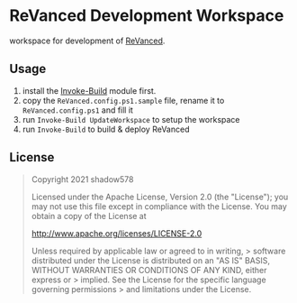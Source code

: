 # ReVanced Development Workspace

workspace for development of [ReVanced](https://revanced.app/).


## Usage

1. install the [Invoke-Build](https://github.com/nightroman/Invoke-Build) module first. 
2. copy the `ReVanced.config.ps1.sample` file, rename it to `ReVanced.config.ps1` and fill it
3. run `Invoke-Build UpdateWorkspace` to setup the workspace
4. run `Invoke-Build` to build & deploy ReVanced


## License
> Copyright 2021 shadow578
> 
> Licensed under the Apache License, Version 2.0 (the "License");
> you may not use this file except in compliance with the License.
> You may obtain a copy of the License at
> 
> http://www.apache.org/licenses/LICENSE-2.0
> 
> Unless required by applicable law or agreed to in writing, > software
> distributed under the License is distributed on an "AS IS" BASIS,
> WITHOUT WARRANTIES OR CONDITIONS OF ANY KIND, either express or > implied.
> See the License for the specific language governing permissions > and
> limitations under the License.
